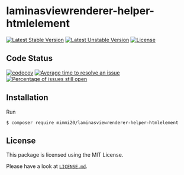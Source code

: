 # laminasviewrenderer-helper-htmlelement

[![Latest Stable Version](https://poser.pugx.org/mimmi20/laminasviewrenderer-helper-htmlelement/v/stable?format=flat-square)](https://packagist.org/packages/mimmi20/laminasviewrenderer-helper-htmlelement)
[![Latest Unstable Version](https://poser.pugx.org/mimmi20/laminasviewrenderer-helper-htmlelement/v/unstable?format=flat-square)](https://packagist.org/packages/mimmi20/laminasviewrenderer-helper-htmlelement)
[![License](https://poser.pugx.org/mimmi20/laminasviewrenderer-helper-htmlelement/license?format=flat-square)](https://packagist.org/packages/mimmi20/laminasviewrenderer-helper-htmlelement)

## Code Status

[![codecov](https://codecov.io/gh/mimmi20/laminasviewrenderer-helper-htmlelement/branch/master/graph/badge.svg)](https://codecov.io/gh/mimmi20/laminasviewrenderer-helper-htmlelement)
[![Average time to resolve an issue](http://isitmaintained.com/badge/resolution/mimmi20/laminasviewrenderer-helper-htmlelement.svg)](http://isitmaintained.com/project/mimmi20/laminasviewrenderer-helper-htmlelement "Average time to resolve an issue")
[![Percentage of issues still open](http://isitmaintained.com/badge/open/mimmi20/laminasviewrenderer-helper-htmlelement.svg)](http://isitmaintained.com/project/mimmi20/laminasviewrenderer-helper-htmlelement "Percentage of issues still open")

## Installation

Run

```
$ composer require mimmi20/laminasviewrenderer-helper-htmlelement
```

## License

This package is licensed using the MIT License.

Please have a look at [`LICENSE.md`](LICENSE.md).
